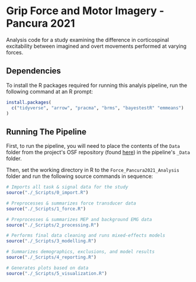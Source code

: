 # Grip Force and Motor Imagery - Pancura 2021

Analysis code for a study examining the difference in corticospinal excitability between imagined and overt movements performed at varying forces.

## Dependencies

To install the R packages required for running this analyis pipeline, run the following command at an R prompt:

```r
install.packages(
  c("tidyverse", "arrow", "pracma", "brms", "bayestestR" "emmeans")
)
```

## Running The Pipeline

First, to run the pipeline, you will need to place the contents of the `Data` folder from the project's OSF repository (found [here](https://osf.io/z8ct6/files/osfstorage)) in the pipeline's `_Data` folder.

Then, set the working directory in R to the `Force_Pancura2021_Analysis` folder and run the following source commands in sequence:

```r
# Imports all task & signal data for the study
source("./_Scripts/0_import.R")

# Preprocesses & summarizes force transducer data
source("./_Scripts/1_force.R")

# Preprocesses & summarizes MEP and background EMG data
source("./_Scripts/2_processing.R")

# Performs final data cleaning and runs mixed-effects models
source("./_Scripts/3_modelling.R")

# Summarizes demographics, exclusions, and model results
source("./_Scripts/4_reporting.R")

# Generates plots based on data
source("./_Scripts/5_visualization.R")

```


